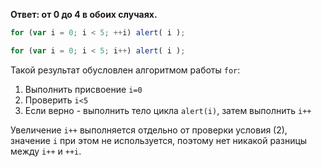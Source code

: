 **Ответ: от 0 до 4 в обоих случаях.**

```js run
for (var i = 0; i < 5; ++i) alert( i );

for (var i = 0; i < 5; i++) alert( i );
```

Такой результат обусловлен алгоритмом работы `for`:

1. Выполнить присвоение `i=0`
2. Проверить `i<5`
3. Если верно - выполнить тело цикла `alert(i)`, затем выполнить `i++`

Увеличение `i++` выполняется отдельно от проверки условия (2), значение `i` при этом не используется, поэтому нет никакой разницы между `i++` и `++i`.